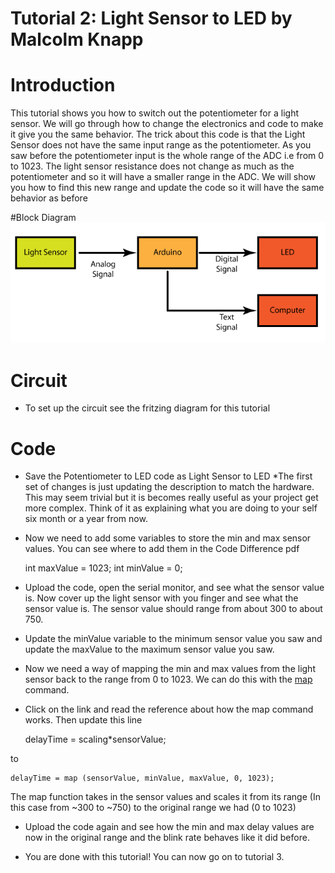 Tutorial 2: Light Sensor to LED by Malcolm Knapp
===========

# Introduction
This tutorial shows you how to switch out the potentiometer for a light sensor. We will go through how to change the electronics and code to make it give you the same behavior. The trick about this code is that the Light Sensor does not have the same input range as the potentiometer. As you saw before the potentiometer input is the whole range of the ADC i.e from 0 to 1023. The light sensor resistance does not change as much as the potentiometer and so it will have a smaller range in the ADC. We will show you how to find this new range and update the code so it will have the same behavior as before 

#Block Diagram
![Light Sensor to LED System](Light_Sensor_to_LED_System.png)

# Circuit
* To set up the circuit see the fritzing diagram for this tutorial

# Code
* Save the Potentiometer to LED code as Light Sensor to LED
*The first set of changes is just updating the description to match the hardware. This may seem trivial but it is becomes really useful as your project get more complex. Think of it as explaining what you are doing to your self six month or a year from now. 
* Now we need to add some variables to store the min and max sensor values. You can see where to add them in the Code Difference pdf


	int maxValue = 1023;
	int minValue = 0;

* Upload the code, open the serial monitor, and see what the sensor value is. Now cover up the light sensor with you finger and see what the sensor value is. The sensor value should range from about 300 to about 750. 
* Update the minValue variable to the minimum sensor value you saw and update the maxValue to the maximum sensor value you saw. 
* Now we need a way of mapping the min and max values from the light sensor back to the range from 0 to 1023. We can do this with the <a href = http://arduino.cc/en/reference/map >map</a> command. 
* Click on the link and read the reference about how the map command works. 
Then update this line 

	delayTime = scaling*sensorValue;

to 

	delayTime = map (sensorValue, minValue, maxValue, 0, 1023);

The map function takes in the sensor values and scales it from its range (In this case from ~300 to ~750) to the original range we had (0 to 1023)
* Upload the code again and see how the min and max delay values are now in the original range and the blink rate behaves like it did before. 

* You are done with this tutorial! You can now go on to tutorial 3.